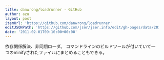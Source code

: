 ```yaml
---
title: danwrong/loadrunner - GitHub
author: azu
layout: post
itemUrl: 'https://github.com/danwrong/loadrunner'
editJSONPath: 'https://github.com/jser/jser.info/edit/gh-pages/data/2011/02/index.json'
date: '2011-02-01T09:10:00+00:00'
---
```

依存関係解決、非同期ローダ。
コマンドラインのビルドツールが付いていて一つのminifyされたファイルにまとめることもできる。
